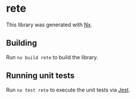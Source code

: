 # rete

This library was generated with [Nx](https://nx.dev).

## Building

Run `nx build rete` to build the library.

## Running unit tests

Run `nx test rete` to execute the unit tests via [Jest](https://jestjs.io).
